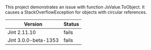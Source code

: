 This project demonstrates an issue with function JsValue.ToObject.
It causes a StackOverflowException for objects with circular references.

| Version              | Status   |
| -------------------- | -------- |
| Jint 2.11.10         | fails    |
| Jint 3.0.0-beta-1353 | fails    |
